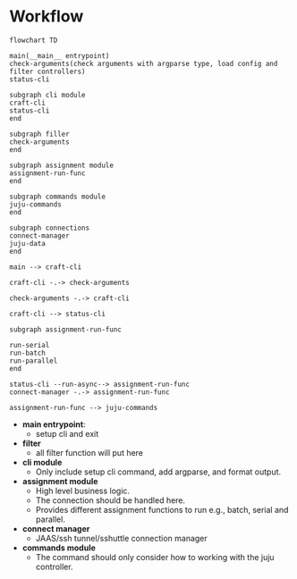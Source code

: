 # Workflow


```mermaid
flowchart TD

main(__main__ entrypoint)
check-arguments(check arguments with argparse type, load config and filter controllers)
status-cli

subgraph cli module
craft-cli
status-cli
end

subgraph filler
check-arguments
end

subgraph assignment module
assignment-run-func
end

subgraph commands module
juju-commands
end

subgraph connections
connect-manager
juju-data
end

main --> craft-cli

craft-cli -.-> check-arguments

check-arguments -.-> craft-cli

craft-cli --> status-cli

subgraph assignment-run-func

run-serial
run-batch
run-parallel
end

status-cli --run-async--> assignment-run-func
connect-manager -.-> assignment-run-func

assignment-run-func --> juju-commands
```


- **__main__ entrypoint**:
    - setup cli and exit
- **filter**
    - all filter function will put here
- **cli module**
    - Only include setup cli command, add argparse, and format output.
- **assignment module**
    - High level business logic.
    - The connection should be handled here.
    - Provides different assignment functions to run e.g., batch, serial and parallel.
- **connect manager**
    - JAAS/ssh tunnel/sshuttle connection manager
- **commands module**
    - The command should only consider how to working with the juju controller.

